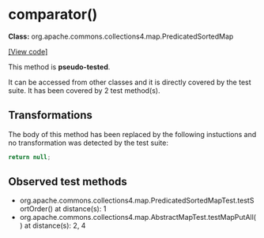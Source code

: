 # comparator()

**Class:** org.apache.commons.collections4.map.PredicatedSortedMap

[[View code]](https://github.com/apache/commons-collections/blob/1e6435ec103c1d52b119602a3aa48bfa5775d01d/src/main/java//org/apache/commons/collections4/map/PredicatedSortedMap.java#L114)

This method is **pseudo-tested**.


It can be accessed from other classes and it is directly covered by the test suite. 
It has been covered by 2 test method(s).

## Transformations


The body of this method has been replaced by the following instuctions and no transformation was detected by the test suite:

```Java
return null;
```





## Observed test methods

* org.apache.commons.collections4.map.PredicatedSortedMapTest.testSortOrder() at distance(s): 1
* org.apache.commons.collections4.map.AbstractMapTest.testMapPutAll() at distance(s): 2, 4

